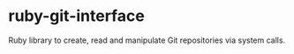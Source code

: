 # ruby-git-interface
Ruby library to create, read and manipulate Git repositories via system calls.
